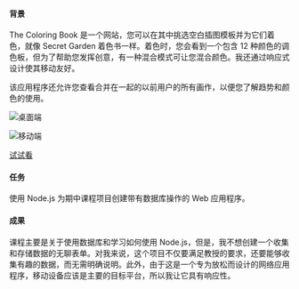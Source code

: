 #### 背景

The Coloring Book 是一个网站，您可以在其中挑选空白插图模板并为它们着色，就像 Secret Garden 着色书一样。着色时，您会看到一个包含 12 种颜色的调色板，但为了帮助您发挥创意，有一种混合模式可让您混合颜色。我还通过响应式设计使其移动友好。

该应用程序还允许您查看合并在一起的以前用户的所有画作，以便您了解趋势和颜色的使用。

![桌面端](./assets/img/tcb-1.png '桌面端')

![移动端](./assets/img/tcb-mobile.jpg '移动端')

<div class="ext-link">
  <a href="http://thecoloringbook.herokuapp.com" target="_blank">
    <i class="icon-font icon-link-ext-alt"></i>
    试试看
  </a>
</div>

#### 任务

使用 Node.js 为期中课程项目创建带有数据库操作的 Web 应用程序。

#### 成果

课程主要是关于使用数据库和学习如何使用 Node.js，但是，我不想创建一个收集和存储数据的无聊表单。对我来说，这个项目不仅要满足教授的要求，还要能够收集有趣的数据，而无需明确说明。此外，由于这是一个专为放松而设计的网络应用程序，移动设备应该是主要的目标平台，所以我让它具有响应性。
